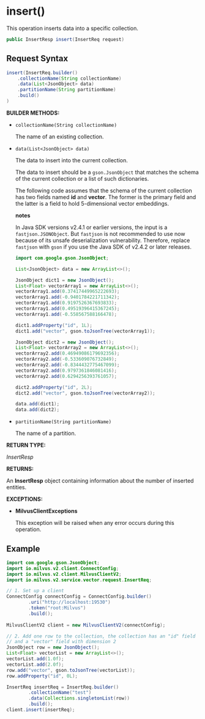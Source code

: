 # insert()

This operation inserts data into a specific collection.

```java
public InsertResp insert(InsertReq request)
```

## Request Syntax

```java
insert(InsertReq.builder()
    .collectionName(String collectionName)
    .data(List<JsonObject> data)
    .partitionName(String partitionName)
    .build()
)
```

**BUILDER METHODS:**

- `collectionName(String collectionName)`

    The name of an existing collection.

- `data(List<JsonObject> data)`

    The data to insert into the current collection.

    The data to insert should be a `gson.JsonObject` that matches the schema of the current collection or a list of such dictionaries. 

    The following code assumes that the schema of the current collection has two fields named **id** and **vector**. The former is the primary field and the latter is a field to hold 5-dimensional vector embeddings.

    <div class="admonition note">

    <p><b>notes</b></p>

    <p>In Java SDK versions v2.4.1 or earlier versions, the input is a <code>fastjson.JSONObject</code>. But <code>fastjson</code> is not recommended to use now because of its unsafe deserialization vulnerability. Therefore, replace <code>fastjson</code> with <code>gson</code> if you use the Java SDK of v2.4.2 or later releases.</p>

    </div>

    ```java
    import com.google.gson.JsonObject;
    
    List<JsonObject> data = new ArrayList<>();
    
    JsonObject dict1 = new JsonObject();
    List<Float> vectorArray1 = new ArrayList<>();
    vectorArray1.add(0.37417449965222693);
    vectorArray1.add(-0.9401784221711342);
    vectorArray1.add(0.9197526367693833);
    vectorArray1.add(0.49519396415367245);
    vectorArray1.add(-0.558567588166478);
    
    dict1.addProperty("id", 1L);
    dict1.add("vector", gson.toJsonTree(vectorArray1));
    
    JsonObject dict2 = new JsonObject();
    List<Float> vectorArray2 = new ArrayList<>();
    vectorArray2.add(0.46949086179692356);
    vectorArray2.add(-0.533609076732849);
    vectorArray2.add(-0.8344432775467099);
    vectorArray2.add(0.9797361846081416);
    vectorArray2.add(0.6294256393761057);
    
    dict2.addProperty("id", 2L);
    dict2.add("vector", gson.toJsonTree(vectorArray2));
    
    data.add(dict1);
    data.add(dict2);
    ```

- `partitionName(String partitionName)`

    The name of a partition.

**RETURN TYPE:**

*InsertResp*

**RETURNS:**

An **InsertResp** object containing information about the number of inserted entities.

**EXCEPTIONS:**

- **MilvusClientExceptions**

    This exception will be raised when any error occurs during this operation.

## Example

```java
import com.google.gson.JsonObject;
import io.milvus.v2.client.ConnectConfig;
import io.milvus.v2.client.MilvusClientV2;
import io.milvus.v2.service.vector.request.InsertReq;

// 1. Set up a client
ConnectConfig connectConfig = ConnectConfig.builder()
        .uri("http://localhost:19530")
        .token("root:Milvus")
        .build();
        
MilvusClientV2 client = new MilvusClientV2(connectConfig);

// 2. Add one row to the collection, the collection has an "id" field
// and a "vector" field with dimension 2
JsonObject row = new JsonObject();
List<Float> vectorList = new ArrayList<>();
vectorList.add(1.0f);
vectorList.add(2.0f);
row.add("vector", gson.toJsonTree(vectorList));
row.addProperty("id", 0L);

InsertReq insertReq = InsertReq.builder()
        .collectionName("test")
        .data(Collections.singletonList(row))
        .build();
client.insert(insertReq);
```

